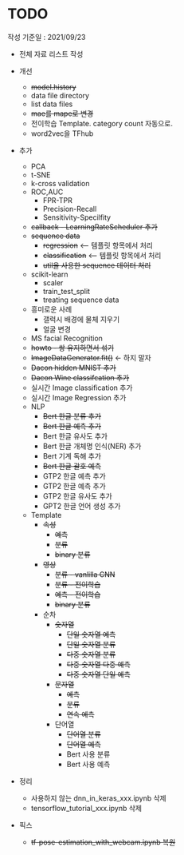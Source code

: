 # TODO

작성 기준일 : 2021/09/23

- 전체 자료 리스트 작성
- 개선
    - ~~model.history~~
    - data file directory
    - list data files
    - ~~mae를 mape로 변경~~
    - 전이학습 Template. category count 자동으로.
    - word2vec을 TFhub 
- 추가
    - PCA
    - t-SNE
    - k-cross validation
    - ROC,AUC
        - FPR-TPR
        - Precision-Recall
        - Sensitivity-Specilfity 
    - ~~callback - LearningRateScheduler 추가~~
    - ~~sequence data~~
        - ~~regression~~ <-- 템플릿 항목에서 처리
        - ~~classification~~ <-- 템플릿 항목에서 처리
        - ~~util을 사용한 sequence 데이터 처리~~
    - scikit-learn
        - scaler
        - train_test_split
        - treating sequence data
    - 흥미로운 사례 
        - 갤럭시 배경에 물체 지우기
        - 얼굴 변경
    - MS facial Recognition
    - ~~howto - 쌍 유지하면서 섞기~~
    - ~~ImageDataGenerator.fit()~~ <- 하지 말자
    - ~~Dacon hidden MNIST 추가~~
    - ~~Dacon Wine classifcation 추가~~
    - 실시간 Image classification 추가
    - 실시간 Image Regression 추가
    - NLP
      - ~~Bert 한글 분류 추가~~
      - ~~Bert 한글 예측 추가~~
      - Bert 한글 유사도 추가
      - Bert 한글 개체명 인식(NER) 추가
      - Bert 기계 독해 추가
      - ~~Bert 한글 괄호 예측~~
      - GTP2 한글 예측 추가
      - GTP2 한글 예측 추가
      - GTP2 한글 유사도 추가
      - GPT2 한글 언어 생성 추가
    - Template
      - ~~속성~~
        - ~~예측~~
        - ~~분류~~
        - ~~binary 분류~~
      - ~~영상~~
        - ~~분류 - vanlilla CNN~~
        - ~~분류 - 전이학습~~
        - ~~예측 - 전이학습~~
        - ~~binary 분류~~
      - 순차
        - ~~숫자열~~
           - ~~단일 숫자열 예측~~
           - ~~단일 숫자열 분류~~
           - ~~다중 숫자열 분류~~
           - ~~다중 숫자열 다중 예측~~
           - ~~다중 숫자열 단일 예측~~
        - ~~문자열~~
          - ~~예측~~
          - ~~분류~~
          - ~~연속 예측~~
        - 단어열
          - ~~단어열 분류~~
          - ~~단어열 예측~~
          - Bert 사용 분류
          - Bert 사용 예측

- 정리
    - 사용하지 않는 dnn_in_keras_xxx.ipynb 삭제
    - tensorflow_tutorial_xxx.ipynb 삭제
- 픽스
    - ~~tf-pose-estimation_with_webcam.ipynb 복원~~
